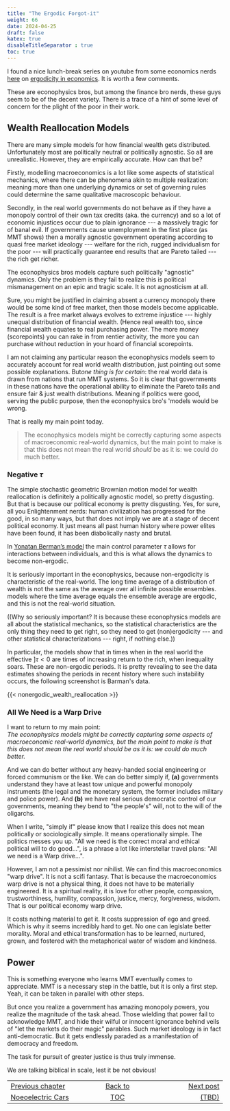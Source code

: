```yaml
---
title: "The Ergodic Forgot-it"
weight: 66
date: 2024-04-25
draft: false
katex: true
disableTitleSeparator : true
toc: true
---
```


I found a nice lunch-break series on youtube from some economics nerds 
[here](https://www.youtube.com/playlist?list=UULFJG8N5P1RFX29JTKt_6R21A)
on [ergodicity in economics](https://www.youtube.com/playlist?list=UULFJG8N5P1RFX29JTKt_6R21A).
It is worth a few comments.

These are econophysics bros, but among the finance bro nerds, these guys 
seem to be of the decent variety. There is a trace of a hint of some level of 
concern for the plight of the poor in their work.

## Wealth Reallocation Models

There are many simple models for how financial wealth gets distributed. 
Unfortunately most are politically neutral or politically agnostic. So all 
are unrealistic. However, they are empirically accurate. How can that be?

Firstly, modelling macroeconomics is a lot like some aspects of statistical 
mechanics, where there can be phenomena akin to multiple realization: meaning 
more than one underlying dynamics or set of governing rules could determine 
the same qualitative macroscopic behaviour.

Secondly, in the real world governments do not behave as if they have a 
monopoly control of their own tax credits (aka. the currency) and so a lot of 
economic injustices occur due to plain ignorance --- a massively tragic for of 
banal evil. If governments cause unemployment in the first place (as MMT shows) 
then a morally agnostic government operating according to quasi free market 
ideology --- welfare for the rich, rugged individualism for the poor --- 
will practically guarantee end results that are Pareto tailed --- the rich 
get richer.

The econophysics bros models capture such politically "agnostic" dynamics. 
Only the problem is they fail to realize this is political mismanagement on an 
epic and tragic scale. It is not agnosticism at all.

Sure, you might be justified in claiming absent a currency monopoly there 
would be some kind of free market, then those models become applicable. The 
result is a free market always evolves to extreme injustice --- highly 
unequal distribution of financial wealth. (Hence real wealth too, since 
financial wealth equates to real purchasing power. The more money (scorepoints) 
you can rake in from rentier activity, the more you can purchase without 
reduction in your hoard of financial scorepoints.

I am not claiming any particular reason the econophysics models seem to 
accurately account for real world wealth distribution, just pointing out some 
possible explanations.  But*one thing is for certain*: the real world data 
is drawn from nations that run MMT systems. So it is clear that governments 
in these nations have the operational ability to eliminate the Pareto tails 
and ensure fair & just wealth distributions. Meaning if politics were good, 
serving the public purpose, then the econophysics bro's 'models would be 
wrong.

That is really my main point today.

> The econophysics models might be correctly capturing some aspects of 
macroeconomic real-world dynamics, but the main point to make is that this 
does not mean the real world *should* be as it is: we could do much better.


### Negative $\tau$

The simple stochastic geometric Brownian motion model for wealth reallocation 
is definitely a politically agnostic model, so pretty disgusting. But that is 
because our political economy is pretty disgusting. Yes, for sure, all you 
Enlightenment nerds: human civilization has progressed for the good, in so 
many ways, but that does not imply we are at a stage of decent political 
economy. It just means all past human history where power elites have been 
found, it has been diabolically nasty and brutal.

In [Yonatan Berman’s model](https://www.youtube.com/watch?v=V7j4eO4Kbls&list=UULFJG8N5P1RFX29JTKt_6R21A&index=2&pp=iAQB) 
the main control parameter $\tau$ allows for interactions between individuals, 
and this is what allows the dynamics to become non-ergodic.

It is seriously important in the econophysics, because non-ergodicity is 
characteristic of the real-world. The long time average of a distribution of 
wealth is not the same as the average over all infinite possible ensembles.
models where the time average equals the ensemble average are ergodic, and 
this is not the real-world situation. 

((Why so seriously important? It is because these econophysics models are all 
about the statistical mechanics, so the statistical characteristics are the 
only thing they need to get right, so they need to get (non)ergodicity --- and 
other statistical characterizations --- right, if nothing else.))

In particular, the models show that in times when in the real world the 
effective $]\tau <0$ are times of increasing return to the rich, when 
inequality soars. These are non-ergodic periods. It is pretty revealing to 
see the data estimates showing the periods in recent history where such 
instability occurs, the following screenshot is Barman's data.

{{< nonergodic_wealth_reallocation >}}


### All We Need is a Warp Drive

I want to return to my main point:  
_The econophysics models might be correctly capturing some aspects of 
macroeconomic real-world dynamics, but the main point to make is that this 
does not mean the real world *should* be as it is: we could do much better._

And we can do better without any heavy-handed social engineering or forced 
communism or the like. We can do better simply if, **(a)** governments 
understand they have at least tow unique and powerful monopoly instruments 
(the legal and the monetary system, the former includes military and police 
power). And **(b)** we have real serious democratic control of our 
governments, meaning they bend to "the people's" will, not to the will of 
the oligarchs.

When I write, "simply if" please know that I realize this does not mean 
politically or sociologically simple. It means operationally simple. The 
politics messes you up. "All we need is the correct moral and ethical 
political will to do good...", is a phrase a lot like interstellar travel 
plans: "All we need is a Warp drive...".

However, I am not a pessimist nor nihilist. We can find this macroeconomics 
"warp drive". It is not a scifi fantasy. That is because the macroeconomics 
warp drive is not a physical thing, it does not have to be materially 
engineered. It is a spiritual reality, it is love for other people, compassion, trustworthiness, humility, compassion, justice, mercy, forgiveness, wisdom.
That is our political economy warp drive.

It costs nothing material to get it. It costs suppression of ego and greed.
Which is why it seems incredibly hard to get. No one can legislate better 
morality. Moral and ethical transformation has to be learned, nurtured, grown, 
and fostered with the metaphorical water of wisdom and kindness.


## Power

This is something everyone who learns MMT eventually comes to appreciate. 
MMT is a necessary step in the battle, but it is only a first step. Yeah, it 
can be taken in parallel with other steps.

But once you realize a government has amazing monopoly powers, you realize the 
magnitude of the task ahead. Those wielding that power fail to acknowledge MMT, 
and hide their wilful or innocent ignorance behind veils of "let the markets 
do their magic" parables. Such market ideology is in fact anti-democratic.
But it gets endlessly paraded as a manifestation of democracy and freedom.

The task for pursuit of greater justice is thus truly immense.

We are talking biblical in scale, lest it be not obvious!
 
<table style="border-collapse: collapse; border=0;">
    <colgroup>
       <col span="1" style="width: 20%;">
       <col span="1" style="width: 20%;">
       <col span="1" style="width: 20%;">
    </colgroup>
<tr style="border: 1px solid color:#0f0f0f;">
<td style="border: 1px solid color:#0f0f0f;">
<a href="../64_electric_cars">Previous chapter</a></td>
<td style="border: 1px solid color:#0f0f0f; text-align:center;">
<a href="../">Back to</a></td>
<td style="border: 1px solid color:#0f0f0f; text-align:right;">
<a href="./">Next post</a></td>
</tr>
<tr style="border: 1px solid color:#0f0f0f;">
<td style="border: 1px solid color:#0f0f0f;">
<a href="../64_electric_cars">Noeoelectric Cars</a></td>
<td style="border: 1px solid color:#0f0f0f; text-align:center;">
<a href="../">TOC</a></td>
<td style="border: 1px solid color:#0f0f0f; text-align:right;">
<a href="./">(TBD)</a></td>
</tr>
</table>
